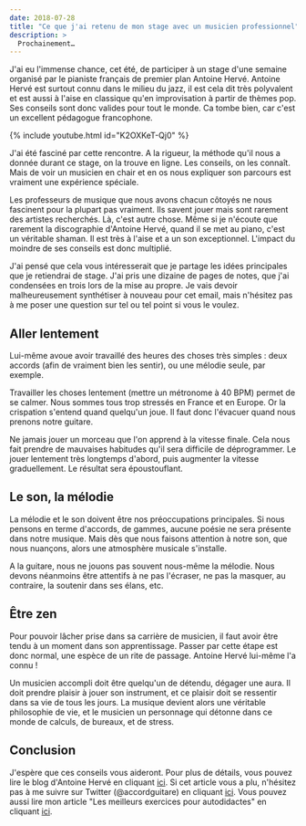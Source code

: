 ```yaml
---
date: 2018-07-28
title: "Ce que j'ai retenu de mon stage avec un musicien professionnel"
description: >
  Prochainement…
---
```


J'ai eu l'immense chance, cet été, de participer à un stage d'une semaine 
organisé par le pianiste français de premier plan Antoine Hervé. Antoine Hervé 
est surtout connu dans le milieu du jazz, il est cela dit très polyvalent et 
est aussi à l'aise en classique qu'en improvisation à partir de thèmes pop. Ses 
conseils sont donc valides pour tout le monde. Ca tombe bien, car c'est un 
excellent pédagogue francophone.

{% include youtube.html id="K2OXKeT-Qj0" %}

J'ai été fasciné par cette rencontre. A la rigueur, la méthode qu'il nous a 
donnée durant ce stage, on la trouve en ligne. Les conseils, on les connaît. 
Mais de voir un musicien en chair et en os nous expliquer son parcours est 
vraiment une expérience spéciale.

Les professeurs de musique que nous avons chacun côtoyés ne nous fascinent pour 
la plupart pas vraiment. Ils savent jouer mais sont rarement des artistes 
recherchés. Là, c'est autre chose. Même si je n'écoute que rarement la 
discographie d'Antoine Hervé, quand il se met au piano, c'est un véritable 
shaman. Il est très à l'aise et a un son exceptionnel. L'impact du moindre de 
ses conseils est donc multiplié.

J'ai pensé que cela vous intéresserait que je partage les idées principales que 
je retiendrai de stage. J'ai pris une dizaine de pages de notes, que j'ai 
condensées en trois lors de la mise au propre. Je vais devoir malheureusement 
synthétiser à nouveau pour cet email, mais n'hésitez pas à me poser une 
question sur tel ou tel point si vous le voulez.

## Aller lentement

Lui-même avoue avoir travaillé des heures des choses très simples : deux 
accords (afin de vraiment bien les sentir), ou une mélodie seule, par exemple.

Travailler les choses lentement (mettre un métronome à 40 BPM) permet de se 
calmer. Nous sommes tous trop stressés en France et en Europe. Or la crispation 
s'entend quand quelqu'un joue. Il faut donc l'évacuer quand nous prenons notre 
guitare.

Ne jamais jouer un morceau que l'on apprend à la vitesse finale. Cela nous fait 
prendre de mauvaises habitudes qu'il sera difficile de déprogrammer. Le jouer 
lentement très longtemps d'abord, puis augmenter la vitesse graduellement. Le 
résultat sera époustouflant.

## Le son, la mélodie

La mélodie et le son doivent être nos préoccupations principales. Si nous 
pensons en terme d'accords, de gammes, aucune poésie ne sera présente dans 
notre musique. Mais dès que nous faisons attention à notre son, que nous 
nuançons, alors une atmosphère musicale s'installe.

A la guitare, nous ne jouons pas souvent nous-même la mélodie. Nous devons 
néanmoins être attentifs à ne pas l'écraser, ne pas la masquer, au contraire, 
la soutenir dans ses élans, etc.

## Être zen

Pour pouvoir lâcher prise dans sa carrière de musicien, il faut avoir être 
tendu à un moment dans son apprentissage. Passer par cette étape est donc 
normal, une espèce de un rite de passage. Antoine Hervé lui-même l'a connu !

Un musicien accompli doit être quelqu'un de détendu, dégager une aura. Il doit 
prendre plaisir à jouer son instrument, et ce plaisir doit se ressentir dans sa 
vie de tous les jours. La musique devient alors une véritable philosophie de 
vie, et le musicien un personnage qui détonne dans ce monde de calculs, de 
bureaux, et de stress.

## Conclusion

J'espère que ces conseils vous aideront. Pour plus de détails, vous pouvez lire 
le blog d'Antoine Hervé en cliquant [ici][blog]. Si cet article vous a plu, 
n'hésitez pas à me suivre sur Twitter (@accordguitare) en cliquant 
[ici][twitter]. Vous pouvez aussi lire mon article "Les meilleurs exercices 
pour autodidactes" en cliquant [ici][autodidactes].

[blog]:https://blog.antoineherve.com/
[twitter]:https://twitter.com/accordguitare
[autodidactes]:https://www.accordersaguitare.com/les-meilleurs-exercices-pour-autodidactes/
